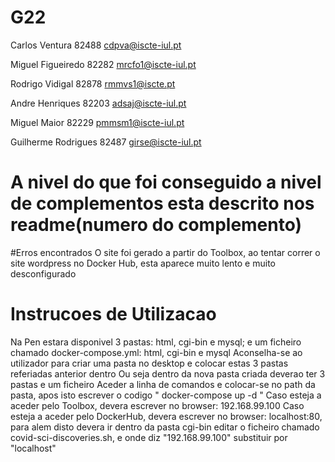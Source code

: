 # G22

Carlos Ventura 82488 cdpva@iscte-iul.pt

Miguel Figueiredo 82282 mrcfo1@iscte-iul.pt

Rodrigo Vidigal 82878 rmmvs1@iscte.pt

Andre Henriques 82203 adsaj@iscte-iul.pt

Miguel Maior 82229 pmmsm1@iscte-iul.pt

Guilherme Rodrigues 82487 girse@iscte-iul.pt


# A nivel do que foi conseguido a nivel de complementos esta descrito nos readme(numero do complemento)

#Erros encontrados
O site foi gerado a partir do Toolbox, ao tentar correr o site wordpress no Docker Hub, esta aparece muito lento e muito desconfigurado

# Instrucoes de Utilizacao

Na Pen estara disponivel 3 pastas: html, cgi-bin e mysql; e um ficheiro chamado docker-compose.yml: html, cgi-bin e mysql
Aconselha-se ao utilizador para criar uma pasta no desktop e colocar estas 3 pastas referiadas anterior dentro
Ou seja dentro da nova pasta criada deverao ter 3 pastas e um ficheiro
Aceder a linha de comandos e colocar-se no path da pasta, apos isto escrever o codigo " docker-compose up -d "
Caso esteja a aceder pelo Toolbox, devera escrever no browser: 192.168.99.100
Caso esteja a aceder pelo DockerHub, devera escrever no browser: localhost:80, para alem disto devera ir dentro da pasta cgi-bin
editar o ficheiro chamado covid-sci-discoveries.sh, e onde diz "192.168.99.100" substituir por "localhost"




